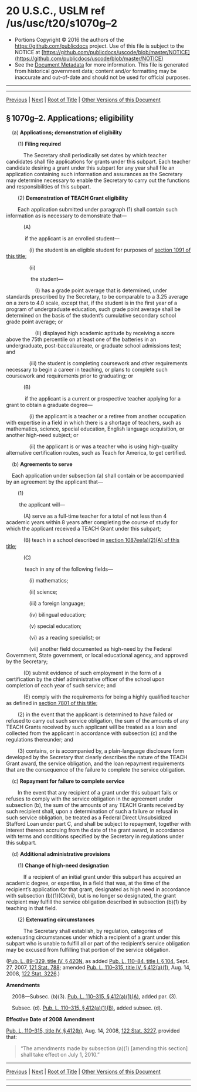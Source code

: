 ---
---

# 20 U.S.C., USLM ref /us/usc/t20/s1070g–2

* Portions Copyright © 2016 the authors of the https://github.com/publicdocs project.
  Use of this file is subject to the NOTICE at [https://github.com/publicdocs/uscode/blob/master/NOTICE](https://github.com/publicdocs/uscode/blob/master/NOTICE)
* See the [Document Metadata](././../../../../../../..//README.md) for more information.
  This file is generated from historical government data; content and/or formatting may be inaccurate and out-of-date and should not be used for official purposes.

----------
----------

[Previous](./../../../../../../..//us/usc/t20/ch28/schIV/ptA/spt9/m__us_usc_t20_s1070g–1.md) | [Next](./../../../../../../..//us/usc/t20/ch28/schIV/ptA/spt9/m__us_usc_t20_s1070g–3.md) | [Root of Title](./../../../../../../../) | [Other Versions of this Document](https://publicdocs.github.io/go/links?ns=uslm&ref=%2Fus%2Fusc%2Ft20%2Fs1070g%E2%80%932)

## § 1070g–2. Applications; eligibility

    (a) __Applications; demonstration of eligibility__ 

        (1) __Filing required__ 

            The Secretary shall periodically set dates by which teacher candidates shall file applications for grants under this subpart. Each teacher candidate desiring a grant under this subpart for any year shall file an application containing such information and assurances as the Secretary may determine necessary to enable the Secretary to carry out the functions and responsibilities of this subpart.

        (2) __Demonstration of TEACH Grant eligibility__ 

        Each application submitted under paragraph (1) shall contain such information as is necessary to demonstrate that—

            (A)

             if the applicant is an enrolled student—

                (i) the student is an eligible student for purposes of [section 1091 of this title][/us/usc/t20/s1091];

                (ii)

                 the student—

                    (I) has a grade point average that is determined, under standards prescribed by the Secretary, to be comparable to a 3.25 average on a zero to 4.0 scale, except that, if the student is in the first year of a program of undergraduate education, such grade point average shall be determined on the basis of the student’s cumulative secondary school grade point average; or

                    (II) displayed high academic aptitude by receiving a score above the 75th percentile on at least one of the batteries in an undergraduate, post-baccalaureate, or graduate school admissions test; and

                (iii) the student is completing coursework and other requirements necessary to begin a career in teaching, or plans to complete such coursework and requirements prior to graduating; or

            (B)

             if the applicant is a current or prospective teacher applying for a grant to obtain a graduate degree—

                (i) the applicant is a teacher or a retiree from another occupation with expertise in a field in which there is a shortage of teachers, such as mathematics, science, special education, English language acquisition, or another high-need subject; or

                (ii) the applicant is or was a teacher who is using high-quality alternative certification routes, such as Teach for America, to get certified.

    (b) __Agreements to serve__ 

    Each application under subsection (a) shall contain or be accompanied by an agreement by the applicant that—

        (1)

         the applicant will—

            (A) serve as a full-time teacher for a total of not less than 4 academic years within 8 years after completing the course of study for which the applicant received a TEACH Grant under this subpart;

            (B) teach in a school described in [section 1087ee(a)(2)(A) of this title][/us/usc/t20/s1087ee/a/2/A];

            (C)

             teach in any of the following fields—

                (i) mathematics;

                (ii) science;

                (iii) a foreign language;

                (iv) bilingual education;

                (v) special education;

                (vi) as a reading specialist; or

                (vii) another field documented as high-need by the Federal Government, State government, or local educational agency, and approved by the Secretary;

            (D) submit evidence of such employment in the form of a certification by the chief administrative officer of the school upon completion of each year of such service; and

            (E) comply with the requirements for being a highly qualified teacher as defined in [section 7801 of this title][/us/usc/t20/s7801];

        (2) in the event that the applicant is determined to have failed or refused to carry out such service obligation, the sum of the amounts of any TEACH Grants received by such applicant will be treated as a loan and collected from the applicant in accordance with subsection (c) and the regulations thereunder; and

        (3) contains, or is accompanied by, a plain-language disclosure form developed by the Secretary that clearly describes the nature of the TEACH Grant award, the service obligation, and the loan repayment requirements that are the consequence of the failure to complete the service obligation.

    (c) __Repayment for failure to complete service__ 

        In the event that any recipient of a grant under this subpart fails or refuses to comply with the service obligation in the agreement under subsection (b), the sum of the amounts of any TEACH Grants received by such recipient shall, upon a determination of such a failure or refusal in such service obligation, be treated as a Federal Direct Unsubsidized Stafford Loan under part C, and shall be subject to repayment, together with interest thereon accruing from the date of the grant award, in accordance with terms and conditions specified by the Secretary in regulations under this subpart.

    (d) __Additional administrative provisions__ 

        (1) __Change of high-need designation__ 

            If a recipient of an initial grant under this subpart has acquired an academic degree, or expertise, in a field that was, at the time of the recipient’s application for that grant, designated as high need in accordance with subsection (b)(1)(C)(vii), but is no longer so designated, the grant recipient may fulfill the service obligation described in subsection (b)(1) by teaching in that field.

        (2) __Extenuating circumstances__ 

            The Secretary shall establish, by regulation, categories of extenuating circumstances under which a recipient of a grant under this subpart who is unable to fulfill all or part of the recipient’s service obligation may be excused from fulfilling that portion of the service obligation.

([Pub. L. 89–329, title IV, § 420N][/us/pl/89/329/s420N], as added [Pub. L. 110–84, title I, § 104][/us/pl/110/84/s104], Sept. 27, 2007, [121 Stat. 788][/us/stat/121/788]; amended [Pub. L. 110–315, title IV, § 412(a)(1)][/us/pl/110/315/s412/a/1], Aug. 14, 2008, [122 Stat. 3226][/us/stat/122/3226].)

 __Amendments__ 

    2008—Subsec. (b)(3). [Pub. L. 110–315, § 412(a)(1)(A)][/us/pl/110/315/s412/a/1/A], added par. (3).

    Subsec. (d). [Pub. L. 110–315, § 412(a)(1)(B)][/us/pl/110/315/s412/a/1/B], added subsec. (d).

 __Effective Date of 2008 Amendment__ 

[Pub. L. 110–315, title IV, § 412(b)][/us/pl/110/315/s412/b], Aug. 14, 2008, [122 Stat. 3227][/us/stat/122/3227], provided that: 

> “The amendments made by subsection (a)(1) \[amending this section\] shall take effect on July 1, 2010.”

----------

[Previous](./../../../../../../..//us/usc/t20/ch28/schIV/ptA/spt9/m__us_usc_t20_s1070g–1.md) | [Next](./../../../../../../..//us/usc/t20/ch28/schIV/ptA/spt9/m__us_usc_t20_s1070g–3.md) | [Root of Title](./../../../../../../../) | [Other Versions of this Document](https://publicdocs.github.io/go/links?ns=uslm&ref=%2Fus%2Fusc%2Ft20%2Fs1070g%E2%80%932)

----------
----------

[/us/usc/t20/s1091]: https://publicdocs.github.io/go/links?ns=uslm&ref=%2Fus%2Fusc%2Ft20%2Fs1091
[/us/usc/t20/s1087ee/a/2/A]: https://publicdocs.github.io/go/links?ns=uslm&ref=%2Fus%2Fusc%2Ft20%2Fs1087ee%2Fa%2F2%2FA
[/us/usc/t20/s7801]: https://publicdocs.github.io/go/links?ns=uslm&ref=%2Fus%2Fusc%2Ft20%2Fs7801
[/us/pl/89/329/s420N]: https://publicdocs.github.io/go/links?ns=uslm&ref=%2Fus%2Fpl%2F89%2F329%2Fs420N
[/us/pl/110/84/s104]: https://publicdocs.github.io/go/links?ns=uslm&ref=%2Fus%2Fpl%2F110%2F84%2Fs104
[/us/stat/121/788]: https://publicdocs.github.io/go/links?ns=uslm&ref=%2Fus%2Fstat%2F121%2F788
[/us/pl/110/315/s412/a/1]: https://publicdocs.github.io/go/links?ns=uslm&ref=%2Fus%2Fpl%2F110%2F315%2Fs412%2Fa%2F1
[/us/stat/122/3226]: https://publicdocs.github.io/go/links?ns=uslm&ref=%2Fus%2Fstat%2F122%2F3226
[/us/pl/110/315/s412/a/1/A]: https://publicdocs.github.io/go/links?ns=uslm&ref=%2Fus%2Fpl%2F110%2F315%2Fs412%2Fa%2F1%2FA
[/us/pl/110/315/s412/a/1/B]: https://publicdocs.github.io/go/links?ns=uslm&ref=%2Fus%2Fpl%2F110%2F315%2Fs412%2Fa%2F1%2FB
[/us/pl/110/315/s412/b]: https://publicdocs.github.io/go/links?ns=uslm&ref=%2Fus%2Fpl%2F110%2F315%2Fs412%2Fb
[/us/stat/122/3227]: https://publicdocs.github.io/go/links?ns=uslm&ref=%2Fus%2Fstat%2F122%2F3227


